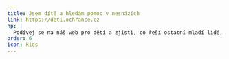 ```yaml
---
title: Jsem dítě a hledám pomoc v nesnázích
link: https://deti.ochrance.cz
hp: |
  Podívej se na náš web pro děti a zjisti, co řeší ostatní mladí lidé, co dělat, když někoho ve škole šikanují, v dětském domově je moc přísný režim, rodiče se rozvádějí, rodiče nemají peníze na tvůj školní výlet apod.
order: 6
icon: kids
---
```


